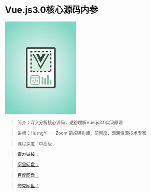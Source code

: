 # Vue.js3.0核心源码内参

![img](../../assets/Cgp9HWCrqJeAfHpMAAEhcFmUStA456.png)

> 简介：深入分析核心源码，透彻理解Vue.js3.0实现原理

> 讲师：HuangYi----Zoom 前端架构师，前百度、滴滴资深技术专家

> 课程深度：中高级

> [官方链接：]()

> [阿里网盘：]()

> [百度网盘：]()

> [夸克网盘：]()
